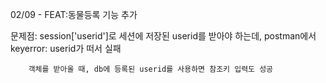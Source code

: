 02/09 - FEAT:동물등록 기능 추가

문제점: session['userid']로 세션에 저장된 userid를 받아야 하는데, postman에서 keyerror: userid가 떠서 실패

        객체를 받아올 때, db에 등록된 userid를 사용하면 참조키 입력도 성공
